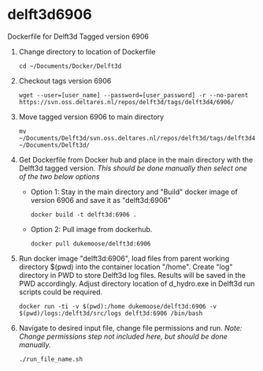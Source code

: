 # delft3d6906
Dockerfile for Delft3d Tagged version 6906

1. Change directory to location of Dockerfile
	
	```
	cd ~/Documents/Docker/Delft3d
	```

2. Checkout tags version 6906
	
	```
	wget --user=[user_name] --password=[user_password] -r --no-parent https://svn.oss.deltares.nl/repos/delft3d/tags/delft3d4/6906/
	```

3. Move tagged version 6906 to main directory
	
	```
	mv ~/Documents/Delft3d/svn.oss.deltares.nl/repos/delft3d/tags/delft3d4/* ~/Documents/Delft3d/
	```

3. Get Dockerfile from Docker hub and place in the main directory with the Delft3d tagged version.
  *This should be done manually then select one of the two below options*

	- Option 1: Stay in the main directory and "Build" docker image of version 6906 and save it as "delft3d:6906"
		
		```
		docker build -t delft3d:6906 .
		```

	- Option 2: Pull image from dockerhub.
		
		```
		docker pull dukemoose/delft3d:6906
		```

4. Run docker image "delft3d:6906", load files from parent working directory $(pwd) into the container location "/home". Create "log" directory in PWD to store Delft3d log files. Results will be saved in the PWD accordingly. Adjust directory location of d_hydro.exe in Delft3d run scripts could be required.
	
	```
	docker run -ti -v $(pwd):/home dukemoose/delft3d:6906 -v $(pwd)/logs:/delft3d/src/logs delft3d:6906 /bin/bash 
	```
	
5. Navigate to desired input file, change file permissions and run.
*Note: Change permissions step not included here, but should be done manually.*
	
	```
	./run_file_name.sh
	```

